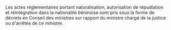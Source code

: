 Les actes réglementaires portant naturalisation, autorisation de répudiation et réintégration dans la nationalité béninoise sont pris sous la forme de décrets en Conseil des ministres sur rapport du ministre chargé de la justice ou d'arrêtés de ce ministre.